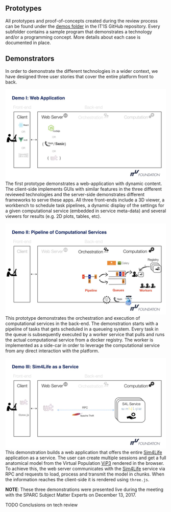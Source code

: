 
## Prototypes
All prototypes and proof-of-concepts created during the review process can be found under the [demos folder](https://github.com/ITISFoundation/osparc-lab/tree/master/demos) in the IT’IS GitHub repository. Every subfolder contains a sample program that demonstrates a technology and/or a programming concept. More details about each case is documented in place.

## Demonstrators
In order to demonstrate the different technologies in a wider context, we have designed three user stories that cover the entire platform front to back.

![image-demo1](../img/demo1.jpeg)
The first prototype demonstrates a web-application with dynamic content. The client-side implements GUIs with similar features in the three different reviewed technologies and the server-side demonstrates different frameworks to serve these apps. All three front-ends include a 3D viewer, a workbench to schedule task pipelines, a dynamic display of the settings for a given computational service (embedded in service meta-data) and several viewers for results (e.g. 2D plots, tables, etc).

![image-demo2](../img/demo2.jpeg)
This prototype demonstrates the orchestration and execution of computational services in the back-end. The demonstration starts with a pipeline of tasks that gets scheduled in a queueing system. Every task in the queue is subsequently executed by a worker service that pulls and runs the actual computational service from a docker registry. The worker is implemented as a side-car in order to leverage the computational service from any direct interaction with the platform.

![image-demo3](../img/demo3.jpeg)
This demonstration builds a web application that offers the entire [Sim4Life](https://www.zurichmedtech.com/sim4life/) application as a service. The user can create multiple sessions and get a full anatomical model from the Virtual Population [ViP3](https://www.itis.ethz.ch/virtual-population/virtual-population/vip3/) rendered in the browser. To achieve this, the web server communicates with the [Sim4Life](https://www.zurichmedtech.com/sim4life/) service via RPC and requests to load, process and transmit the model in chunks. When the information reaches the client-side it is rendered using  ```three.js```.


**NOTE**: These three demonstrations were presented live during the meeting with the SPARC Subject Matter Experts on December 13, 2017.

TODO Conclusions on tech review
